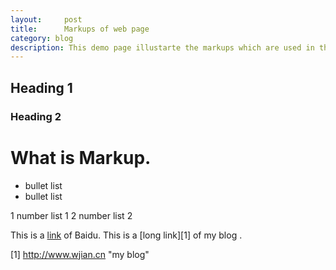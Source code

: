 ```yaml
---
layout:     post
title:      Markups of web page
category: blog
description: This demo page illustarte the markups which are used in this blog. 
---
```


## Heading 1
### Heading 2

# What is Markup.

* bullet list 
* bullet list 

1 number list 1
2 number list 2

This is a [link] of Baidu.
This is a [long link][1] of my blog .

[link]: http://www.baidu.com "home page of baidu"
[1] http://www.wjian.cn "my blog"
